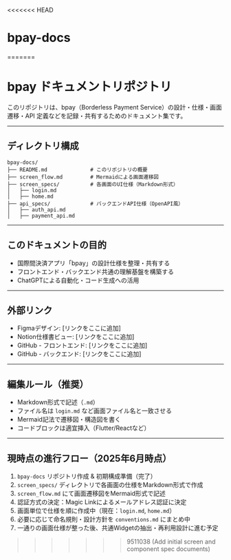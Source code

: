 <<<<<<< HEAD
# bpay-docs
=======
# bpay ドキュメントリポジトリ

このリポジトリは、bpay（Borderless Payment Service）の設計・仕様・画面遷移・API 定義などを記録・共有するためのドキュメント集です。

---

## ディレクトリ構成

```
bpay-docs/
├── README.md              # このリポジトリの概要
├── screen_flow.md         # Mermaidによる画面遷移図
├── screen_specs/          # 各画面のUI仕様（Markdown形式）
│   ├── login.md
│   ├── home.md
├── api_specs/             # バックエンドAPI仕様（OpenAPI風）
│   ├── auth_api.md
│   ├── payment_api.md
```

---

## このドキュメントの目的

- 国際間決済アプリ「bpay」の設計仕様を整理・共有する
- フロントエンド・バックエンド共通の理解基盤を構築する
- ChatGPTによる自動化・コード生成への活用

---

## 外部リンク

- Figmaデザイン: [リンクをここに追加]
- Notion仕様書ビュー: [リンクをここに追加]
- GitHub - フロントエンド: [リンクをここに追加]
- GitHub - バックエンド: [リンクをここに追加]

---

## 編集ルール（推奨）

- Markdown形式で記述（`.md`）
- ファイル名は `login.md` など画面ファイル名と一致させる
- Mermaid記法で遷移図・構造図を書く
- コードブロックは適宜挿入（Flutter/Reactなど）

---

## 現時点の進行フロー（2025年6月時点）

1. `bpay-docs` リポジトリ作成 & 初期構成準備（完了）
2. `screen_specs/` ディレクトリで各画面の仕様をMarkdown形式で作成
3. `screen_flow.md` にて画面遷移図をMermaid形式で記述
4. 認証方式の決定：Magic Linkによるメールアドレス認証に決定
5. 画面単位で仕様を順に作成中（現在：`login.md`, `home.md`）
6. 必要に応じて命名規則・設計方針を `conventions.md` にまとめ中
7. 一通りの画面仕様が整った後、共通Widgetの抽出・再利用設計に進む予定
>>>>>>> 9511038 (Add initial screen and component spec documents)
